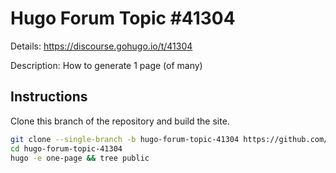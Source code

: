 # Hugo Forum Topic #41304

Details: <https://discourse.gohugo.io/t/41304>

Description: How to generate 1 page (of many)

## Instructions

Clone this branch of the repository and build the site.

```bash
git clone --single-branch -b hugo-forum-topic-41304 https://github.com/jmooring/hugo-testing hugo-forum-topic-41304
cd hugo-forum-topic-41304
hugo -e one-page && tree public
```
